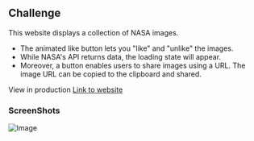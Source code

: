 ## Challenge
This website displays a collection of NASA images.
- The animated like button lets you "like" and "unlike" the images. 
- While NASA's API returns data, the loading state will appear.
- Moreover, a button enables users to share images using a URL. The image URL can be copied to the clipboard and shared.

View in production [Link to website](https://app.netlify.com/sites/flamboyant-yalow-6150c6/deploys/61de4308cd3db388b6e91c1f)

### ScreenShots 
![Image](https://user-images.githubusercontent.com/46178706/149056300-edb152a6-a13f-4914-a865-823c805d9e8e.png)



